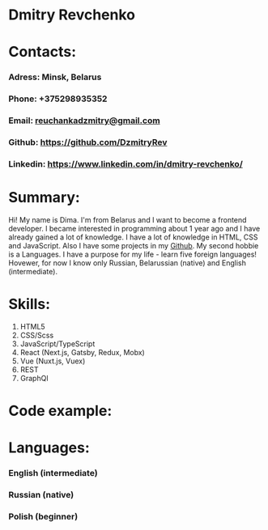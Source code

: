 # Dmitry Revchenko

# **Contacts**:

### **Adress**: Minsk, Belarus

### **Phone**: +375298935352

### **Email**: reuchankadzmitry@gmail.com

### **Github**: https://github.com/DzmitryRev

### **Linkedin**: https://www.linkedin.com/in/dmitry-revchenko/

# **Summary**:

Hi! My name is Dima. I'm from Belarus and I want to become a frontend developer.
I became interested in programming about 1 year ago and I have already gained a lot of knowledge.
I have a lot of knowledge in HTML, CSS and JavaScript. Also I have some projects in my [Github](https://github.com/DzmitryRev).
My second hobbie is a Languages. I have a purpose for my life - learn five foreign languages!
Hovewer, for now I know only Russian, Belarussian (native) and English (intermediate).

# **Skills**:

1. HTML5
2. CSS/Scss
3. JavaScript/TypeScript
4. React (Next.js, Gatsby, Redux, Mobx)
5. Vue (Nuxt.js, Vuex)
6. REST
7. GraphQl

# **Code example**:

# **Languages**:

### English (intermediate)

### Russian (native)

### Polish (beginner)
